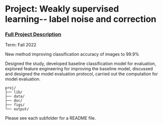 # Project: Weakly supervised learning-- label noise and correction


### [Full Project Description](doc/project3_desc.md)

Term: Fall 2022

New method improving classification accuracy of images to 99.9%

Designed the study, developed baseline classification model for evaluation, explored feature engineering for improving the baseline model, discussed and designed the model evaluation protocol, carried out the computation for model evaluation.
```
proj/
├── lib/
├── data/
├── doc/
├── figs/
└── output/
```

Please see each subfolder for a README file.
